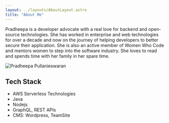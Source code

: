 ```yaml
---
layout: ../layouts/AboutLayout.astro
title: "About Me"
---
```


Pradheepa is a developer advocate with a real love for backend and open-source technologies. She has worked in enterprise and web technologies for over a decade and now on the journey of helping developers to better secure their application. She is also an active member of Women Who Code and mentors women to step into the software industry. She loves to read and spends time with her family in her spare time.

<div>
  <img src="/assets/Pradheepa_Speaker.png" class="sm:w-1/2 mx-auto" alt="Pradheepa Pullanieswaran">
</div>

## Tech Stack

- AWS Serverless Technologies
- Java
- Nodejs
- GraphQL, REST APIs
- CMS: Wordpress, TeamSite
